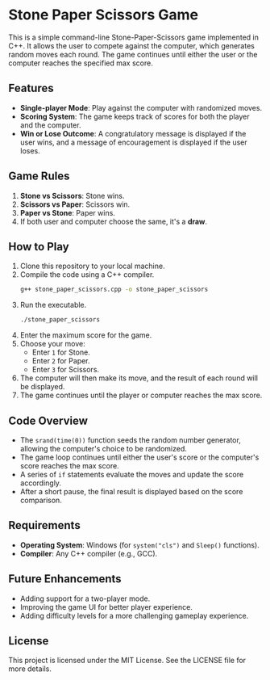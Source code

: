 # Stone Paper Scissors Game

This is a simple command-line Stone-Paper-Scissors game implemented in C++. It allows the user to compete against the computer, which generates random moves each round. The game continues until either the user or the computer reaches the specified max score.

## Features

- **Single-player Mode**: Play against the computer with randomized moves.
- **Scoring System**: The game keeps track of scores for both the player and the computer.
- **Win or Lose Outcome**: A congratulatory message is displayed if the user wins, and a message of encouragement is displayed if the user loses.

## Game Rules

1. **Stone vs Scissors**: Stone wins.
2. **Scissors vs Paper**: Scissors win.
3. **Paper vs Stone**: Paper wins.
4. If both user and computer choose the same, it's a **draw**.

## How to Play

1. Clone this repository to your local machine.
2. Compile the code using a C++ compiler.
   ```bash
   g++ stone_paper_scissors.cpp -o stone_paper_scissors
   ```
3. Run the executable.
   ```bash
   ./stone_paper_scissors
   ```
4. Enter the maximum score for the game.
5. Choose your move:
   - Enter `1` for Stone.
   - Enter `2` for Paper.
   - Enter `3` for Scissors.
6. The computer will then make its move, and the result of each round will be displayed.
7. The game continues until the player or computer reaches the max score.

## Code Overview

- The `srand(time(0))` function seeds the random number generator, allowing the computer's choice to be randomized.
- The game loop continues until either the user's score or the computer's score reaches the max score.
- A series of `if` statements evaluate the moves and update the score accordingly.
- After a short pause, the final result is displayed based on the score comparison.

## Requirements

- **Operating System**: Windows (for `system("cls")` and `Sleep()` functions).
- **Compiler**: Any C++ compiler (e.g., GCC).

## Future Enhancements

- Adding support for a two-player mode.
- Improving the game UI for better player experience.
- Adding difficulty levels for a more challenging gameplay experience.

## License

This project is licensed under the MIT License. See the LICENSE file for more details.
